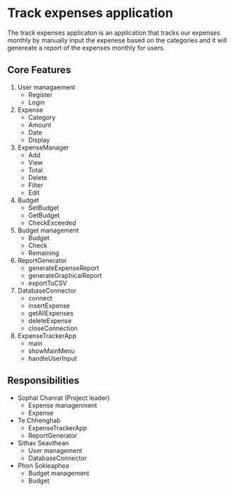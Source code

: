 # Track expenses application
The track expenses applicaton is an application that tracks our expenses monthly by manually input the expenese based on the categories and it will genereate a report of the expenses monthly for users.
## Core Features
1. User managaement
   - Register
   - Login
2. Expense
   - Category
   - Amount
   - Date
   - Display
3. ExpenseManager
   - Add
   - View
   - Total
   - Delete
   - Filter
   - Edit
4. Budget
   - SetBudget
   - GetBudget
   - CheckExceeded
5. Budget management
   - Budget
   - Check
   - Remaining
6. ReportGenerator
   - generateExpenseReport
   - generateGraphicalReport
   - exportToCSV
7. DatabaseConnector 
   - connect
   - insertExpense
   - getAllExpenses
   - deleteExpense
   - closeConnection
8. ExpenseTrackerApp 
   - main
   - showMainMenu
   - handleUserInput

## Responsibilities
- Sophal Chanrat (Project leader)
   - Expense managenment
   - Expense
- Te Chhenghab
   - ExpenseTrackerApp
   - ReportGenerator
- Sithav Seavthean
   - User management
   - DatabaseConnector
- Phon Sokleaphea
   - Budget management
   - Budget
  










